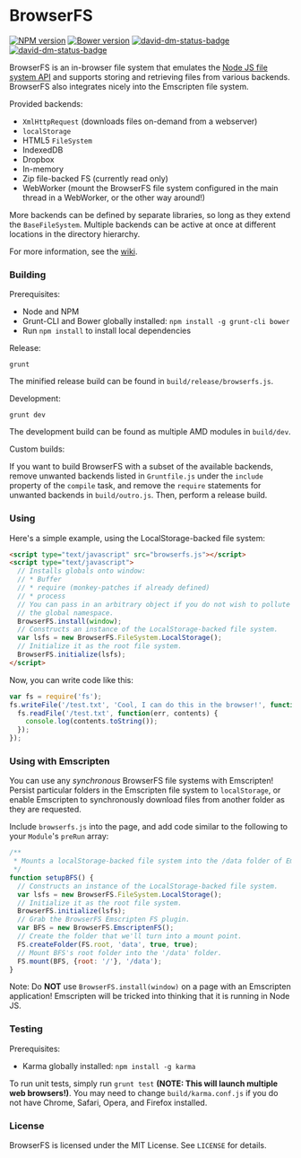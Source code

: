BrowserFS
=========

[![NPM version](https://badge.fury.io/js/browserfs.svg)](http://badge.fury.io/js/BrowserFS)
[![Bower version](https://badge.fury.io/bo/browserfs.svg)](http://badge.fury.io/bo/BrowserFS)
[![david-dm-status-badge](https://david-dm.org/jvilk/BrowserFS.svg)](https://david-dm.org/jvilk/browserfs#info=dependencies&view=table)
[![david-dm-status-badge](https://david-dm.org/jvilk/BrowserFS/dev-status.svg)](https://david-dm.org/jvilk/BrowserFS#info=devDependencies&view=table)

BrowserFS is an in-browser file system that emulates the [Node JS file system API](http://nodejs.org/api/fs.html) and supports storing and retrieving files from various backends. BrowserFS also integrates nicely into the Emscripten file system.

Provided backends:
* `XmlHttpRequest` (downloads files on-demand from a webserver)
* `localStorage`
* HTML5 `FileSystem`
* IndexedDB
* Dropbox
* In-memory
* Zip file-backed FS (currently read only)
* WebWorker (mount the BrowserFS file system configured in the main thread in a WebWorker, or the other way around!)

More backends can be defined by separate libraries, so long as they extend the `BaseFileSystem`. Multiple backends can be active at once at different locations in the directory hierarchy.

For more information, see the [wiki](https://github.com/jvilk/BrowserFS/wiki).

### Building

Prerequisites:

* Node and NPM
* Grunt-CLI and Bower globally installed: `npm install -g grunt-cli bower`
* Run `npm install` to install local dependencies

Release:
```
grunt
```

The minified release build can be found in `build/release/browserfs.js`.

Development:
```
grunt dev
```

The development build can be found as multiple AMD modules in `build/dev`.

Custom builds:

If you want to build BrowserFS with a subset of the available backends,
remove unwanted backends listed in `Gruntfile.js` under the `include`
property of the `compile` task, and remove the `require` statements for
unwanted backends in `build/outro.js`. Then, perform a release build.

### Using
Here's a simple example, using the LocalStorage-backed file system:
```html
<script type="text/javascript" src="browserfs.js"></script>
<script type="text/javascript">
  // Installs globals onto window:
  // * Buffer
  // * require (monkey-patches if already defined)
  // * process
  // You can pass in an arbitrary object if you do not wish to pollute
  // the global namespace.
  BrowserFS.install(window);
  // Constructs an instance of the LocalStorage-backed file system.
  var lsfs = new BrowserFS.FileSystem.LocalStorage();
  // Initialize it as the root file system.
  BrowserFS.initialize(lsfs);
</script>
```

Now, you can write code like this:
```javascript
var fs = require('fs');
fs.writeFile('/test.txt', 'Cool, I can do this in the browser!', function(err) {
  fs.readFile('/test.txt', function(err, contents) {
    console.log(contents.toString());
  });
});
```

### Using with Emscripten

You can use any *synchronous* BrowserFS file systems with Emscripten! Persist particular folders in the Emscripten file system to `localStorage`, or enable Emscripten to synchronously download files from another folder as they are requested.

Include `browserfs.js` into the page, and add code similar to the following to your `Module`'s `preRun` array:

```javascript
/**
 * Mounts a localStorage-backed file system into the /data folder of Emscripten's file system.
 */
function setupBFS() {
  // Constructs an instance of the LocalStorage-backed file system.
  var lsfs = new BrowserFS.FileSystem.LocalStorage();
  // Initialize it as the root file system.
  BrowserFS.initialize(lsfs);
  // Grab the BrowserFS Emscripten FS plugin.
  var BFS = new BrowserFS.EmscriptenFS();
  // Create the folder that we'll turn into a mount point.
  FS.createFolder(FS.root, 'data', true, true);
  // Mount BFS's root folder into the '/data' folder.
  FS.mount(BFS, {root: '/'}, '/data');
}
```

Note: Do **NOT** use `BrowserFS.install(window)` on a page with an Emscripten application! Emscripten will be tricked into thinking that it is running in Node JS.

### Testing

Prerequisites:

* Karma globally installed: `npm install -g karma`

To run unit tests, simply run `grunt test` **(NOTE: This will launch multiple web browsers!)**. You may need to change `build/karma.conf.js` if you do not have Chrome, Safari, Opera, and Firefox installed.

### License

BrowserFS is licensed under the MIT License. See `LICENSE` for details.
